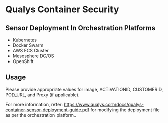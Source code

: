 # Qualys Container Security

## Sensor Deployment In Orchestration Platforms

* Kubernetes
* Docker Swarm
* AWS ECS Cluster
* Mesosphere DC/OS
* OpenShift

## Usage

Please provide appropriate values for image, ACTIVATIONID, CUSTOMERID, POD_URL, and Proxy (if applicable).

For more information, refer: https://www.qualys.com/docs/qualys-container-sensor-deployment-guide.pdf for modifying the deployment file as per the orchestration platform..
